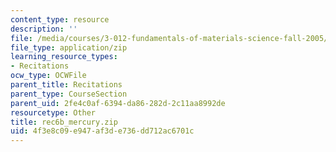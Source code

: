 ```yaml
---
content_type: resource
description: ''
file: /media/courses/3-012-fundamentals-of-materials-science-fall-2005/4f3e8c09e947af3de736dd712ac6701c_rec6b_mercury.zip
file_type: application/zip
learning_resource_types:
- Recitations
ocw_type: OCWFile
parent_title: Recitations
parent_type: CourseSection
parent_uid: 2fe4c0af-6394-da86-282d-2c11aa8992de
resourcetype: Other
title: rec6b_mercury.zip
uid: 4f3e8c09-e947-af3d-e736-dd712ac6701c
---
```

